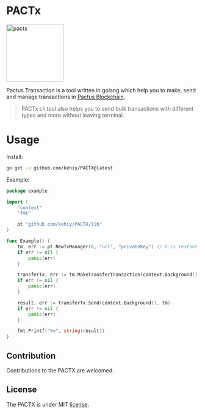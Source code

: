 # PACTx

<img alt="pactx" src="https://github.com/kehiy/PACTX/assets/89645414/7b82344a-634f-49c8-b94a-c3b8b2a98ee9" width="150" />

Pactus Transaction is a tool written in golang which help you to make, send and manage transactions in [Pactus Blockchain](https://pactus.org).


> PACTx cli tool also helps you to send bulk transactions with different types and more without leaving terminal.


# Usage

Install:

```bash
go get -u github.com/kehiy/PACTX@latest
```

Example:

```go
package example

import (
	"context"
	"fmt"

	pt "github.com/kehiy/PACTX/lib"
)

func Example() {
	tm, err := pt.NewTxManager(0, "url", "privateKey") // 0 is testnet network type.
	if err != nil {
		panic(err)
	}

	transferTx, err := tm.MakeTransferTransaction(context.Background(), 1000, "addr", 8000, "testTX")
	if err != nil {
		panic(err)
	}

	result, err := transferTx.Send(context.Background(), tm)
	if err != nil {
		panic(err)
	}

	fmt.Printf("%v", string(result))
}
```

## Contribution

Contributions to the PACTX are welcomed.

## License

The PACTX is under MIT [license](./LICENSE).
